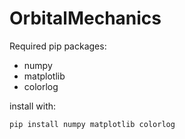 # OrbitalMechanics

Required pip packages:

- numpy
- matplotlib
- colorlog

install with:

```text
pip install numpy matplotlib colorlog
```
